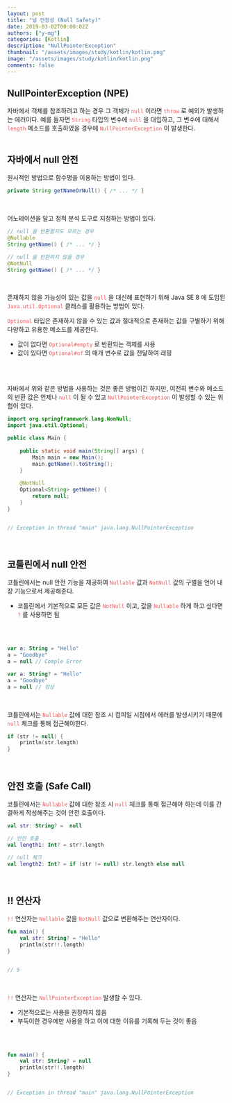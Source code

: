 ```yaml
---
layout: post
title: "널 안정성 (Null Safety)"
date: 2019-03-02T00:00:02Z
authors: ["y-mg"]
categories: [Kotlin]
description: "NullPointerException"
thumbnail: "/assets/images/study/kotlin/kotlin.png"
image: "/assets/images/study/kotlin/kotlin.png"
comments: false
---
```


## NullPointerException (NPE)
자바에서 객체를 참조하려고 하는 경우 그 객체가 <code style="color: #eb5657;">null</code> 이라면 <code style="color: #eb5657;">throw</code> 로 예외가 발생하는 에러이다. 예를 들자면 <code style="color: #eb5657;">String</code> 타입의 변수에 <code style="color: #eb5657;">null</code> 을 대입하고, 그 변수에 대해서 <code style="color: #eb5657;">length</code> 메소드를 호출하였을 경우에 <code style="color: #eb5657;">NullPointerException</code> 이 발생한다.
<br/>
<br/>



## 자바에서 null 안전
원시적인 방법으로 함수명을 이용하는 방법이 있다.
<br/>

```java
private String getNameOrNull() { /* ... */ }
```
<br/>

어노테이션을 달고 정적 분석 도구로 지정하는 방법이 있다.
<br/>

```java
// null 을 반환할지도 모르는 경우
@Nullable 
String getName() { /* ... */ }

// null 을 반환하지 않을 경우
@NotNull 
String getName() { /* ... */ }
```
<br/>

존재하지 않을 가능성이 있는 값을 <code style="color: #eb5657;">null</code> 을 대신해 표현하기 위해 Java SE 8 에 도입된 <code style="color: #eb5657;">Java.util.Optional</code> 클래스를 활용하는 방법이 있다.
<br/>

<code style="color: #eb5657;">Optional</code> 타입은 존재하지 않을 수 있는 값과 절대적으로 존재하는 값을 구별하기 위해 다양하고 유용한 메소드를 제공한다.
- 값이 없다면 <code style="color: #eb5657;">Optional#empty</code> 로 반환되는 객체를 사용
- 값이 있다면 <code style="color: #eb5657;">Optional#of</code> 의 매개 변수로 값을 전달하여 래핑
<br/>
<br/>

자바에서 위와 같은 방법을 사용하는 것은 좋은 방법이긴 하지만, 여전히 변수와 메소드의 반환 값은 언제나 <code style="color: #eb5657;">null</code> 이 될 수 있고 <code style="color: #eb5657;">NullPointerException</code> 이 발생할 수 있는 위험이 있다.
<br/>

```java
import org.springframework.lang.NonNull;
import java.util.Optional;

public class Main {
    
    public static void main(String[] args) {
        Main main = new Main();
        main.getName().toString();
    }
    
    @NotNull
    Optional<String> getName() {
        return null;
    }
}


// Exception in thread "main" java.lang.NullPointerException
```
<br/>



## 코틀린에서 null 안전
코틀린에서는 null 안전 기능을 제공하여 <code style="color: #eb5657;">Nullable</code> 값과 <code style="color: #eb5657;">NotNull</code> 값의 구별을 언어 내장 기능으로서 제공해준다.
- 코틀린에서 기본적으로 모든 값은 <code style="color: #eb5657;">NotNull</code> 이고, 값을 <code style="color: #eb5657;">Nullable</code> 하게 하고 싶다면 <code style="color: #eb5657;">?</code> 를 사용하면 됨
<br/>
<br/>

```kotlin
var a: String = "Hello"
a = "Goodbye"
a = null // Comple Error
```

```kotlin
var a: String? = "Hello"
a = "Goodbye"
a = null // 정상
```
<br/>

코틀린에서는 <code style="color: #eb5657;">Nullable</code> 값에 대한 참조 시 컴피일 시점에서 에러를 발생시키기 때문에 <code style="color: #eb5657;">null</code> 체크를 통해 접근해야한다.

```kotlin
if (str != null) {
    println(str.length)
}
```
<br/>



## 안전 호출 (Safe Call)
코틀린에서는 <code style="color: #eb5657;">Nullable</code> 값에 대한 참조 시 <code style="color: #eb5657;">null</code> 체크를 통해 접근해야 하는데 이를 간결하게 작성해주는 것이 안전 호출이다.
<br/>

```kotlin
val str: String? =  null

// 안전 호출
val length1: Int? = str?.length

// null 체크
val length2: Int? = if (str != null) str.length else null
```
<br/>



## !! 연산자
<code style="color: #eb5657;">!!</code> 연산자는 <code style="color: #eb5657;">Nullable</code> 값을  <code style="color: #eb5657;">NotNull</code> 값으로 변환해주는 연산자이다.
<br/>

```kotlin
fun main() {
    val str: String? = "Hello"
    println(str!!.length)
}


// 5
```
<br/>

<code style="color: #eb5657;">!!</code> 연산자는 <code style="color: #eb5657;">NullPointerException</code> 발생할 수 있다.
- 기본적으로는 사용을 권장하지 않음
- 부득이한 경우에만 사용을 하고 이에 대한 이유를 기록해 두는 것이 좋음
<br/>
<br/>

```kotlin
fun main() {
    val str: String? = null
    println(str!!.length)
}


// Exception in thread "main" java.lang.NullPointerException
```
